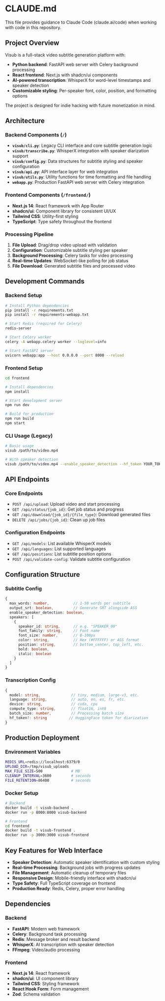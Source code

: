 # CLAUDE.md

This file provides guidance to Claude Code (claude.ai/code) when working with code in this repository.

## Project Overview

Visub is a full-stack video subtitle generation platform with:
- **Python backend**: FastAPI web server with Celery background processing
- **React frontend**: Next.js with shadcn/ui components
- **AI-powered transcription**: WhisperX for word-level timestamps and speaker detection
- **Customizable styling**: Per-speaker font, color, position, and formatting options

The project is designed for indie hacking with future monetization in mind.

## Architecture

### Backend Components (`/`)
- **`visub/cli.py`**: Legacy CLI interface and core subtitle generation logic
- **`visub/transcribe.py`**: WhisperX integration with speaker diarization support
- **`visub/config.py`**: Data structures for subtitle styling and speaker configuration
- **`visub/api.py`**: API interface layer for web integration
- **`visub/utils.py`**: Utility functions for time formatting and file handling
- **`webapp.py`**: Production FastAPI web server with Celery integration

### Frontend Components (`/frontend/`)
- **Next.js 14**: React framework with App Router
- **shadcn/ui**: Component library for consistent UI/UX
- **Tailwind CSS**: Utility-first styling
- **TypeScript**: Type safety throughout the frontend

### Processing Pipeline
1. **File Upload**: Drag/drop video upload with validation
2. **Configuration**: Customizable subtitle styling per speaker
3. **Background Processing**: Celery tasks for video processing
4. **Real-time Updates**: WebSocket-like polling for job status
5. **File Download**: Generated subtitle files and processed video

## Development Commands

### Backend Setup
```bash
# Install Python dependencies
pip install -r requirements.txt
pip install -r requirements-webapp.txt

# Start Redis (required for Celery)
redis-server

# Start Celery worker
celery -A webapp.celery worker --loglevel=info

# Start FastAPI server
uvicorn webapp:app --host 0.0.0.0 --port 8000 --reload
```

### Frontend Setup
```bash
cd frontend

# Install dependencies
npm install

# Start development server
npm run dev

# Build for production
npm run build
npm start
```

### CLI Usage (Legacy)
```bash
# Basic usage
visub /path/to/video.mp4

# With speaker detection
visub /path/to/video.mp4 --enable_speaker_detection --hf_token YOUR_TOKEN
```

## API Endpoints

### Core Endpoints
- `POST /api/upload`: Upload video and start processing
- `GET /api/status/{job_id}`: Get job status and progress
- `GET /api/download/{job_id}/{file_type}`: Download generated files
- `DELETE /api/jobs/{job_id}`: Clean up job files

### Configuration Endpoints
- `GET /api/models`: List available WhisperX models
- `GET /api/languages`: List supported languages
- `GET /api/positions`: List subtitle position options
- `POST /api/validate-config`: Validate subtitle configuration

## Configuration Structure

### Subtitle Config
```typescript
{
  max_words: number,           // 1-50 words per subtitle
  output_srt: boolean,         // Generate SRT alongside ASS
  enable_speaker_detection: boolean,
  speakers: [
    {
      speaker_id: string,      // e.g. "SPEAKER_00"
      font_family: string,     // Font name
      font_size: number,       // 8-100px
      color: string,           // Hex (#FFFFFF) or ASS format
      position: string,        // bottom_center, top_left, etc.
      bold: boolean,
      italic: boolean
    }
  ]
}
```

### Transcription Config
```typescript
{
  model: string,              // tiny, medium, large-v3, etc.
  language: string,           // auto, en, es, fr, etc.
  device: string,             // cuda, cpu
  compute_type: string,       // float16, int8
  batch_size: number,         // Processing batch size
  hf_token?: string          // HuggingFace token for diarization
}
```

## Production Deployment

### Environment Variables
```bash
REDIS_URL=redis://localhost:6379/0
UPLOAD_DIR=/tmp/visub_uploads
MAX_FILE_SIZE=500             # MB
CLEANUP_INTERVAL=3600         # seconds
FILE_RETENTION=86400          # seconds
```

### Docker Setup
```bash
# Backend
docker build -t visub-backend .
docker run -p 8000:8000 visub-backend

# Frontend  
cd frontend
docker build -t visub-frontend .
docker run -p 3000:3000 visub-frontend
```

## Key Features for Web Interface

- **Speaker Detection**: Automatic speaker identification with custom styling
- **Real-time Processing**: Background jobs with progress updates
- **File Management**: Automatic cleanup of temporary files
- **Responsive Design**: Mobile-friendly interface with shadcn/ui
- **Type Safety**: Full TypeScript coverage on frontend
- **Production Ready**: Redis, Celery, proper error handling

## Dependencies

### Backend
- **FastAPI**: Modern web framework
- **Celery**: Background task processing
- **Redis**: Message broker and result backend
- **WhisperX**: AI transcription with speaker detection
- **FFmpeg**: Video/audio processing

### Frontend
- **Next.js 14**: React framework
- **shadcn/ui**: UI component library
- **Tailwind CSS**: Styling framework
- **React Hook Form**: Form management
- **Zod**: Schema validation